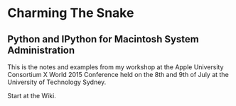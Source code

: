 # Charming The Snake

## Python and IPython for Macintosh System Administration

This is the notes and examples from my workshop at the Apple University Consortium X World 2015 Conference held on the 8th and 9th of July at the University of Technology Sydney.

Start at the Wiki.
